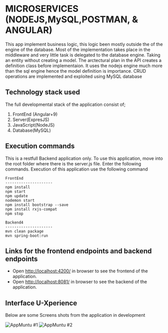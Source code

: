 # MICROSERVICES (NODEJS,MySQL,POSTMAN, & ANGULAR)

This app  implement business logic, this logic been mostly outside the of the engine of the database. Most of the implementation takes place in the middleware and very little task is delegated to the database engine. Taking an entity without creating a model. The arctectural plan in the API creates a definition class before implementaion. It uses the nodejs engine much more than the sql engine hence the model definition is importance. CRUD operations are implemented and exploited using MySQL database

## Technology stack used

The full developmental stack of the application consist of;

1. FrontEnd (Angular+9)
2. Server(ExpresJS)
3. JavaScript(NodeJS)
4. Database(MySQL)

## Execution commands

This is a restfull Backend application only. To use this application, move into the root folder where there is the server.js file. Enter the following commands. Execution of this application use the following command

```
FrontEnd
---------------------
npm install
npm start
npm update
nodemon start
npm install bootstrap --save
npm install rxjs-compat
npm stop

Backend4
---------------------
mvn clean package
mvn spring-boot:run

```

## Links for the frontend endpoints and backend endpoints

- Open [http://localhost:4200/](http://localhost:4200/) in browser to see the frontend of the application.
- Open [http://localhost:8081/](http://localhost:8081/) in browser to see the backend of the application.

## Interface U-Xperience
 Below are some Screens shots from the application in development

![ AppMuntu #1 ](https://github.com/LINOSNCHENA/NodeAPI-Present-Mysql-Model-Implemented/blob/master/page1.png)
![ AppMuntu #2 ](https://github.com/LINOSNCHENA/NodeAPI-Present-Mysql-Model-Implemented/blob/master/page2.png)
